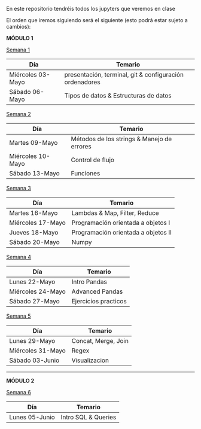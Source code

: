 En este repositorio tendréis todos los jupyters que veremos en clase

El orden que iremos siguiendo será el siguiente (esto podrá estar sujeto a cambios):

**MÓDULO 1**

[Semana 1](https://github.com/Ironhack-Data-Madrid-PartTime-May22/apuntes_clases/tree/main/semana-01)

| Día             | Temario                                      |
|-----------------|----------------------------------------------|
| Miércoles 03-Mayo | presentación, terminal, git & configuración ordenadores              |
| Sábado 06-Mayo    | Tipos de datos & Estructuras de datos         |


[Semana 2](https://github.com/Ironhack-Data-Madrid-PartTime-May22/apuntes_clases/tree/main/semana-02)

| Día             | Temario                                      |
|-----------------|----------------------------------------------|
| Martes 09-Mayo | Métodos de los strings & Manejo de errores             |
| Miércoles 10-Mayo    | Control de flujo        |
| Sábado 13-Mayo    | Funciones       |



[Semana 3](https://github.com/Ironhack-Data-Madrid-PartTime-May22/apuntes_clases/tree/main/semana-03)

| Día             | Temario                                      |
|-----------------|----------------------------------------------|
| Martes 16-Mayo | Lambdas & Map, Filter, Reduce             |
| Miércoles 17-Mayo    | Programación orientada a objetos I    |
| Jueves 18-Mayo    | Programación orientada a objetos II         |
| Sábado 20-Mayo    | Numpy        |


[Semana 4](https://github.com/Ironhack-Data-Madrid-PartTime-May22/apuntes_clases/tree/main/semana-04)

| Día             | Temario                                      |
|-----------------|----------------------------------------------|
| Lunes 22-Mayo | Intro Pandas          |
| Miércoles 24-Mayo    | Advanced Pandas   |
| Sábado 27-Mayo    | Ejercicios practicos        |


[Semana 5](https://github.com/Ironhack-Data-Madrid-PartTime-May22/apuntes_clases/tree/main/semana-05)

| Día             | Temario                                      |
|-----------------|----------------------------------------------|
| Lunes 29-Mayo | Concat, Merge, Join     |
| Miércoles 31-Mayo    | Regex   |
| Sábado 03-Junio    | Visualizacion       |


----- 

**MÓDULO 2**

[Semana 6](https://github.com/Ironhack-Data-Madrid-PartTime-May22/apuntes_clases/tree/main/semana-06)

| Día             | Temario                                      |
|-----------------|----------------------------------------------|
| Lunes 05-Junio  | Intro SQL & Queries     |


